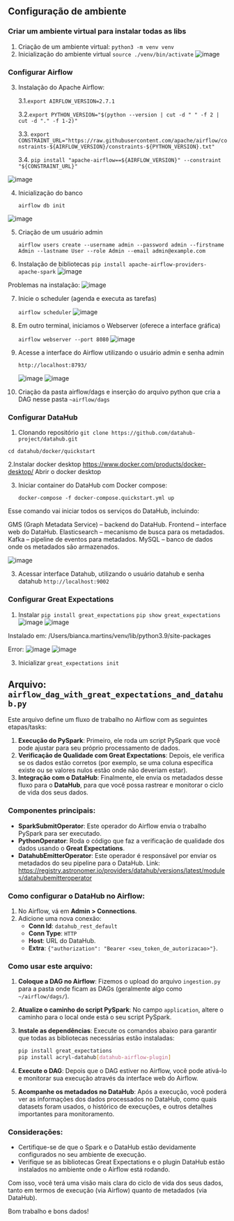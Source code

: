 
## Configuração de ambiente

### Criar um ambiente virtual para instalar todas as libs

1. Criação de um ambiente virtual:
   `python3 -m venv venv`
2. Inicialização do ambiente virtual
   `source ./venv/bin/activate`
![image](https://github.com/user-attachments/assets/2bf6032d-5190-4d7d-8681-480631361743)

### Configurar Airflow


3. Instalação do Apache Airflow:
 
   3.1.`export AIRFLOW_VERSION=2.7.1`
   
   3.2.`export PYTHON_VERSION="$(python --version | cut -d " " -f 2 | cut -d "." -f 1-2)"`
   
   3.3. `export CONSTRAINT_URL="https://raw.githubusercontent.com/apache/airflow/constraints-${AIRFLOW_VERSION}/constraints-${PYTHON_VERSION}.txt"`
   
   3.4. `pip install "apache-airflow==${AIRFLOW_VERSION}" --constraint "${CONSTRAINT_URL}"`

![image](https://github.com/user-attachments/assets/e5b66054-905b-41f4-a453-7bc571a51907)

4. Inicialização do banco

   `airflow db init`

![image](https://github.com/user-attachments/assets/21f4c9d1-49f0-495e-9e85-713c54f2c515)

5. Criação de um usuário admin

   `airflow users create --username admin --password admin --firstname Admin --lastname User --role Admin --email admin@example.com`


6. Instalação de bibliotecas
    `pip install apache-airflow-providers-apache-spark`
![image](https://github.com/user-attachments/assets/6762f48d-37db-4150-afca-16ff3562e027)

Problemas na instalação:
![image](https://github.com/user-attachments/assets/3dec56ae-ad08-40be-a1d6-0474cc124997)

7. Inicie o scheduler (agenda e executa as tarefas)

   `airflow scheduler`
   ![image](https://github.com/user-attachments/assets/48d7421a-98f9-4160-bb73-ede3188404e0)

8. Em outro terminal, iniciamos o Webserver (oferece a interface gráfica)

   `airflow webserver --port 8080`
   ![image](https://github.com/user-attachments/assets/3f2f4b7c-265e-4a8b-aae6-89765b6b9715)


9. Acesse a interface do Airflow utilizando o usuário admin e senha admin
   
   `http://localhost:8793/`
   
   ![image](https://github.com/user-attachments/assets/6866f269-e560-46b4-8bc2-e04983bbd148)
   ![image](https://github.com/user-attachments/assets/9626725c-17a9-4419-ab49-70f625a08892)

10. Criação da pasta airflow/dags e inserção do arquivo python que cria a DAG nesse pasta
    `~airflow/dags`
    
### Configurar DataHub
1. Clonando repositório
`git clone https://github.com/datahub-project/datahub.git`

`cd datahub/docker/quickstart`

2.Instalar docker desktop
https://www.docker.com/products/docker-desktop/
Abrir o docker desktop 

3. Iniciar container do DataHub com Docker compose:

   `docker-compose -f docker-compose.quickstart.yml up`


Esse comando vai iniciar todos os serviços do DataHub, incluindo:

GMS (Graph Metadata Service) – backend do DataHub.
Frontend – interface web do DataHub.
Elasticsearch – mecanismo de busca para os metadados.
Kafka – pipeline de eventos para metadados.
MySQL – banco de dados onde os metadados são armazenados.

![image](https://github.com/user-attachments/assets/b854f798-cd6d-4438-9bc3-ed420e31261d)

3. Acessar interface Datahub, utilizando o usuário datahub e senha datahub
   `http://localhost:9002`

### Configurar Great Expectations
1. Instalar
`pip install great_expectations`
`pip show great_expectations`
![image](https://github.com/user-attachments/assets/eb963fa7-95de-4c20-85f2-657c4ddc7c48)
![image](https://github.com/user-attachments/assets/3d0bbfd8-b7e3-4c1a-8a06-8063a6b5f0d2)

Instalado em: /Users/bianca.martins/venv/lib/python3.9/site-packages

Error:
![image](https://github.com/user-attachments/assets/02bc4f15-6693-4898-b5f5-5f91d001596b)
![image](https://github.com/user-attachments/assets/13f95a2f-268a-4a9a-8c7a-def16a47129e)

3. Inicializar
`great_expectations init`

## Arquivo: `airflow_dag_with_great_expectations_and_datahub.py`

Este arquivo define um fluxo de trabalho no Airflow com as seguintes etapas/tasks:

1. **Execução do PySpark**: Primeiro, ele roda um script PySpark que você pode ajustar para seu próprio processamento de dados.
2. **Verificação de Qualidade com Great Expectations**: Depois, ele verifica se os dados estão corretos (por exemplo, se uma coluna específica existe ou se valores nulos estão onde não deveriam estar).
3. **Integração com o DataHub**: Finalmente, ele envia os metadados desse fluxo para o **DataHub**, para que você possa rastrear e monitorar o ciclo de vida dos seus dados.

### Componentes principais:

- **SparkSubmitOperator**: Este operador do Airflow envia o trabalho PySpark para ser executado.
- **PythonOperator**: Roda o código que faz a verificação de qualidade dos dados usando o **Great Expectations**.
- **DatahubEmitterOperator**: Este operador é responsável por enviar os metadados do seu pipeline para o DataHub. Link: https://registry.astronomer.io/providers/datahub/versions/latest/modules/datahubemitteroperator


### Como configurar o DataHub no Airflow:

1. No Airflow, vá em **Admin > Connections**.
2. Adicione uma nova conexão:
   - **Conn Id**: `datahub_rest_default`
   - **Conn Type**: `HTTP`
   - **Host**: URL do DataHub.
   - **Extra**: `{"authorization": "Bearer <seu_token_de_autorizacao>"}`.

### Como usar este arquivo:

1. **Coloque a DAG no Airflow**: Fizemos o upload do arquivo `ingestion.py` para a pasta onde ficam as DAGs (geralmente algo como `~/airflow/dags/`).

2. **Atualize o caminho do script PySpark**: No campo `application`, altere o caminho para o local onde está o seu script PySpark.

3. **Instale as dependências**:
   Execute os comandos abaixo para garantir que todas as bibliotecas necessárias estão instaladas:

   ```bash
   pip install great_expectations
   pip install acryl-datahub[datahub-airflow-plugin]
   ```

4. **Execute o DAG**: Depois que o DAG estiver no Airflow, você pode ativá-lo e monitorar sua execução através da interface web do Airflow.

5. **Acompanhe os metadados no DataHub**: Após a execução, você poderá ver as informações dos dados processados no DataHub, como quais datasets foram usados, o histórico de execuções, e outros detalhes importantes para monitoramento.

### Considerações:

- Certifique-se de que o Spark e o DataHub estão devidamente configurados no seu ambiente de execução.
- Verifique se as bibliotecas Great Expectations e o plugin DataHub estão instalados no ambiente onde o Airflow está rodando.

Com isso, você terá uma visão mais clara do ciclo de vida dos seus dados, tanto em termos de execução (via Airflow) quanto de metadados (via DataHub).

Bom trabalho e bons dados!
